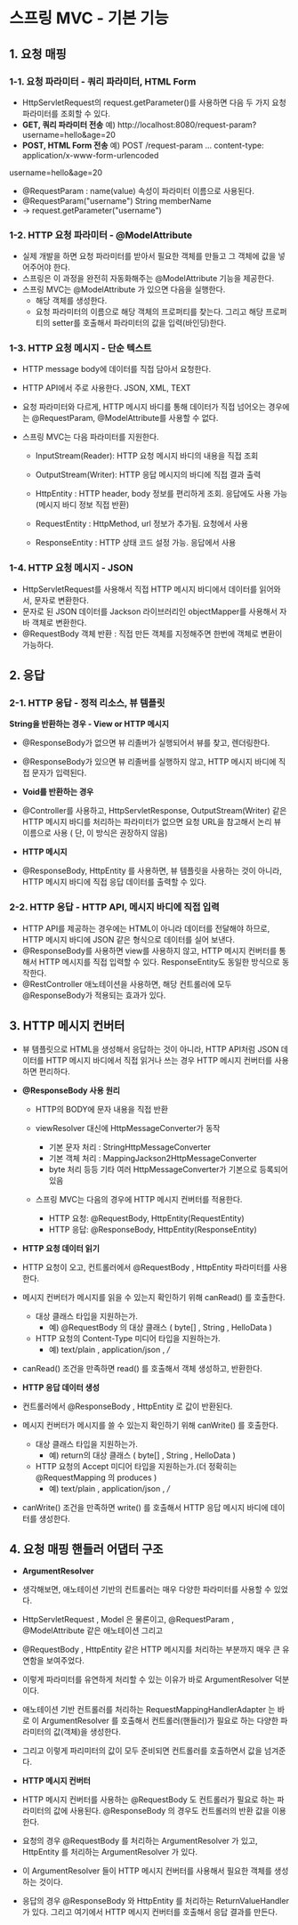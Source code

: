 # 스프링 MVC - 기본 기능

## 1. 요청 매핑
### 1-1. 요청 파라미터 - 쿼리 파라미터, HTML Form
- HttpServletRequest의 request.getParameter()를 사용하면 다음 두 가지 요청 파라미터를 조회할 수 있다.
- **GET, 쿼리 파라미터 전송**
  예) http://localhost:8080/request-param?username=hello&age=20
- **POST, HTML Form 전송**
  예) 
 POST /request-param ...
 content-type: application/x-www-form-urlencoded

 username=hello&age=20

- @RequestParam : name(value) 속성이 파라미터 이름으로 사용된다.
- @RequestParam("username") String memberName
- -> request.getParameter("username")

### 1-2. HTTP 요청 파라미터 - @ModelAttribute
- 실제 개발을 하면 요청 파라미터를 받아서 필요한 객체를 만들고 그 객체에 값을 넣어주어야 한다.
- 스프링은 이 과정을 완전히 자동화해주는 @ModelAttribute 기능을 제공한다.
- 스프링 MVC는 @ModelAttribute 가 있으면 다음을 실행한다.
  - 해당 객체를 생성한다.
  - 요청 파라미터의 이름으로 해당 객체의 프로퍼티를 찾는다. 그리고 해당 프로퍼티의 setter를 호출해서 파라미터의 값을 입력(바인딩)한다.
 
### 1-3. HTTP 요청 메시지 - 단순 텍스트
-  HTTP message body에 데이터를 직접 담아서 요청한다.
  - HTTP API에서 주로 사용한다. JSON, XML, TEXT

- 요청 파라미터와 다르게, HTTP 메시지 바디를 통해 데이터가 직접 넘어오는 경우에는 @RequestParam, @ModelAttribute를 사용할 수 없다.

- 스프링 MVC는 다음 파라미터를 지원한다.
  - InputStream(Reader): HTTP 요청 메시지 바디의 내용을 직접 조회
  - OutputStream(Writer): HTTP 응답 메시지의 바디에 직접 결과 출력
    
  - HttpEntity : HTTP header, body 정보를 편리하게 조회. 응답에도 사용 가능(메시지 바디 정보 직접 반환)

  - RequestEntity : HttpMethod, url 정보가 추가됨. 요청에서 사용
  - ResponseEntity : HTTP 상태 코드 설정 가능. 응답에서 사용

 ### 1-4. HTTP 요청 메시지 - JSON
 -  HttpServletRequest를 사용해서 직접 HTTP 메시지 바디에서 데이터를 읽어와서, 문자로 변환한다.
 -  문자로 된 JSON 데이터를 Jackson 라이브러리인 objectMapper를 사용해서 자바 객체로 변환한다.
 -  @RequestBody 객체 반환 : 직접 만든 객체를 지정해주면 한번에 객체로 변환이 가능하다.

## 2. 응답
### 2-1. HTTP 응답 - 정적 리소스, 뷰 템플릿
**String을 반환하는 경우 - View or HTTP 메시지**
- @ResponseBody가 없으면 뷰 리졸버가 실행되어서 뷰를 찾고, 렌더링한다.
- @ResponseBody가 있으면 뷰 리졸버를 실행하지 않고, HTTP 메시지 바디에 직접 문자가 입력된다.

- **Void를 반환하는 경우**
- @Controller를 사용하고, HttpServletResponse, OutputStream(Writer) 같은 HTTP 메시지 바디를 처리하는 파라미터가 없으면
  요청 URL을 참고해서 논리 뷰 이름으로 사용 ( 단, 이 방식은 권장하지 않음)

- **HTTP 메시지**
- @ResponseBody, HttpEntity 를 사용하면, 뷰 템플릿을 사용하는 것이 아니라, HTTP 메시지 바디에 직접 응답 데이터를 출력할 수 있다.

 ### 2-2. HTTP 응답 - HTTP API, 메시지 바디에 직접 입력
 - HTTP API를 제공하는 경우에는 HTML이 아니라 데이터를 전달해야 하므로, HTTP 메시지 바디에 JSON 같은 형식으로 데이터를 실어 보낸다.
 - @ResponseBody를 사용하면 view를 사용하지 않고, HTTP 메시지 컨버터를 통해서 HTTP 메시지를 직접 입력할 수 있다. 
   ResponseEntity도 동일한 방식으로 동작한다.
-  @RestController 애노테이션을 사용하면, 해당 컨트롤러에 모두 @ResponseBody가 적용되는 효과가 있다.

## 3.  HTTP 메시지 컨버터
- 뷰 템플릿으로 HTML을 생성해서 응답하는 것이 아니라, HTTP API처럼 JSON 데이터를 HTTP 메시지 바디에서 직접 읽거나 쓰는 경우 HTTP 메시지 컨버터를 사용하면 편리하다.

- **@ResponseBody 사용 원리**
   - HTTP의 BODY에 문자 내용을 직접 반환
   - viewResolver 대신에 HttpMessageConverter가 동작
     - 기본 문자 처리 : StringHttpMessageConverter
     - 기본 객체 처리 : MappingJackson2HttpMessageConverter
     - byte 처리 등등 기타 여러 HttpMessageConverter가 기본으로 등록되어 있음
 
  - 스프링 MVC는 다음의 경우에 HTTP 메시지 컨버터를 적용한다.
    -  HTTP 요청: @RequestBody, HttpEntity(RequestEntity)
    -  HTTP 응답:  @ResponseBody, HttpEntity(ResponseEntity)

- **HTTP 요청 데이터 읽기**
- HTTP 요청이 오고, 컨트롤러에서 @RequestBody , HttpEntity 파라미터를 사용한다.
- 메시지 컨버터가 메시지를 읽을 수 있는지 확인하기 위해 canRead() 를 호출한다.
  - 대상 클래스 타입을 지원하는가.
    - 예) @RequestBody 의 대상 클래스 ( byte[] , String , HelloData )
  - HTTP 요청의 Content-Type 미디어 타입을 지원하는가.
    - 예) text/plain , application/json , */*
- canRead() 조건을 만족하면 read() 를 호출해서 객체 생성하고, 반환한다.

- **HTTP 응답 데이터 생성**
- 컨트롤러에서 @ResponseBody , HttpEntity 로 값이 반환된다. 
- 메시지 컨버터가 메시지를 쓸 수 있는지 확인하기 위해 canWrite() 를 호출한다.
  - 대상 클래스 타입을 지원하는가.
    - 예) return의 대상 클래스 ( byte[] , String , HelloData )
  - HTTP 요청의 Accept 미디어 타입을 지원하는가.(더 정확히는 @RequestMapping 의 produces )
    - 예) text/plain , application/json , */*
- canWrite() 조건을 만족하면 write() 를 호출해서 HTTP 응답 메시지 바디에 데이터를 생성한다.

## 4. 요청 매핑 핸들러 어댑터 구조
- **ArgumentResolver**
- 생각해보면, 애노테이션 기반의 컨트롤러는 매우 다양한 파라미터를 사용할 수 있었다.
- HttpServletRequest , Model 은 물론이고, @RequestParam , @ModelAttribute 같은 애노테이션 그리고
- @RequestBody , HttpEntity 같은 HTTP 메시지를 처리하는 부분까지 매우 큰 유연함을 보여주었다.
- 이렇게 파라미터를 유연하게 처리할 수 있는 이유가 바로 ArgumentResolver 덕분이다.
- 애노테이션 기반 컨트롤러를 처리하는 RequestMappingHandlerAdapter 는 바로 이 ArgumentResolver 를 호출해서 컨트롤러(핸들러)가 필요로 하는 다양한 파라미터의 값(객체)을 생성한다.
- 그리고 이렇게 파리미터의 값이 모두 준비되면 컨트롤러를 호출하면서 값을 넘겨준다.

- **HTTP 메시지 컨버터**
- HTTP 메시지 컨버터를 사용하는 @RequestBody 도 컨트롤러가 필요로 하는 파라미터의 값에 사용된다. @ResponseBody 의 경우도 컨트롤러의 반환 값을 이용한다.
- 요청의 경우 @RequestBody 를 처리하는 ArgumentResolver 가 있고, HttpEntity 를 처리하는 ArgumentResolver 가 있다.
- 이 ArgumentResolver 들이 HTTP 메시지 컨버터를 사용해서 필요한 객체를 생성하는 것이다.
- 응답의 경우 @ResponseBody 와 HttpEntity 를 처리하는 ReturnValueHandler 가 있다. 그리고 여기에서 HTTP 메시지 컨버터를 호출해서 응답 결과를 만든다.
